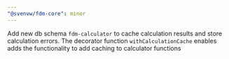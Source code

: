 ```yaml
---
"@svenvw/fdm-core": minor
---
```


Add new db schema `fdm-calculator` to cache calculation results and store calculation errors. The decorator function `withCalculationCache` enables adds the functionality to add caching to calculator functions
